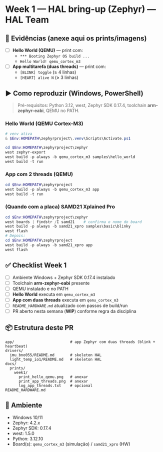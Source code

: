 # Week 1 — HAL bring-up (Zephyr) — HAL Team

## 📸 Evidências (anexe aqui os prints/imagens)
- [ ] **Hello World (QEMU)** — print com:
  - `*** Booting Zephyr OS build ...`
  - `Hello World! qemu_cortex_m3`
- [ ] **App multitarefa (duas threads)** — print com:
  - `[BLINK] toggle` (≥ 4 linhas)
  - `[HEART] alive N` (≥ 3 linhas)

## ▶️ Como reproduzir (Windows, PowerShell)
> Pré-requisitos: Python 3.12, west, Zephyr SDK 0.17.4, toolchain **arm-zephyr-eabi**, QEMU no PATH.

### Hello World (QEMU Cortex-M3)
```powershell
# venv ativa
& $Env:HOMEPATH\zephyrproject\.venv\Scripts\Activate.ps1

cd $Env:HOMEPATH\zephyrproject\zephyr
west zephyr-export
west build -p always -b qemu_cortex_m3 samples\hello_world
west build -t run
```

### App com 2 threads (QEMU)
```powershell
cd $Env:HOMEPATH\zephyrproject
west build -p always -b qemu_cortex_m3 app
west build -t run
```

### (Quando com a placa) SAMD21 Xplained Pro
```powershell
cd $Env:HOMEPATH\zephyrproject\zephyr
west boards | findstr /I samd21    # confirma o nome do board
west build -p always -b samd21_xpro samples\basic\blinky
west flash
# Depois:
cd $Env:HOMEPATH\zephyrproject
west build -p always -b samd21_xpro app
west flash
```

## ✅ Checklist Week 1
- [ ] Ambiente Windows + Zephyr SDK 0.17.4 instalado
- [ ] Toolchain **arm-zephyr-eabi** presente
- [ ] QEMU instalado e no PATH
- [ ] **Hello World** executa em `qemu_cortex_m3`
- [ ] **App com duas threads** executa em `qemu_cortex_m3`
- [ ] `README_HARDWARE.md` atualizado com passos de build/run
- [ ] PR aberto nesta semana (**WIP**) conforme regra da disciplina

## 📦 Estrutura deste PR
```
app/                         # app Zephyr com duas threads (blink + heartbeat)
drivers/
  imu_bno055/README.md       # skeleton HAL
  light_temp_io1/README.md   # skeleton HAL
docs/
  prints/
    week1/
      print_hello_qemu.png   # anexar
      print_app_threads.png  # anexar
      log_app_threads.txt    # opcional
README_HARDWARE.md
```

## 🔧 Ambiente
- Windows 10/11
- Zephyr: 4.2.x
- Zephyr SDK: 0.17.4
- west: 1.5.0
- Python: 3.12.10
- Board(s): `qemu_cortex_m3` (simulação) / `samd21_xpro` (HW)
